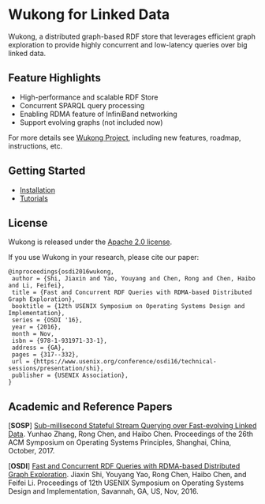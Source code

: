 # Wukong for Linked Data

Wukong, a distributed graph-based RDF store that leverages efficient graph exploration to provide highly concurrent and low-latency queries over big linked data.


## Feature Highlights

* High-performance and scalable RDF Store
* Concurrent SPARQL query processing
* Enabling RDMA feature of InfiniBand networking
* Support evolving graphs (not included now)

For more details see [Wukong Project](http://ipads.se.sjtu.edu.cn/projects/wukong), including new features, roadmap, instructions, etc.


## Getting Started

* [Installation](docs/INSTALL.md)
* [Tutorials](docs/TUTORIALS.md)


## License

Wukong is released under the [Apache 2.0 license](http://www.apache.org/licenses/LICENSE-2.0.html).

If you use Wukong in your research, please cite our paper:
   
    @inproceedings{osdi2016wukong,
     author = {Shi, Jiaxin and Yao, Youyang and Chen, Rong and Chen, Haibo and Li, Feifei},
     title = {Fast and Concurrent RDF Queries with RDMA-based Distributed Graph Exploration},
     booktitle = {12th USENIX Symposium on Operating Systems Design and Implementation},
     series = {OSDI '16},
     year = {2016},
     month = Nov,
     isbn = {978-1-931971-33-1},
     address = {GA},
     pages = {317--332},
     url = {https://www.usenix.org/conference/osdi16/technical-sessions/presentation/shi},
     publisher = {USENIX Association},
    }


## Academic and Reference Papers

[**SOSP**] [Sub-millisecond Stateful Stream Querying over Fast-evolving Linked Data](http://dl.acm.org/citation.cfm?id=xxxxxxx). Yunhao Zhang, Rong Chen, and Haibo Chen. Proceedings of the 26th ACM Symposium on Operating Systems Principles, Shanghai, China, October, 2017.

[**OSDI**] [Fast and Concurrent RDF Queries with RDMA-based Distributed Graph Exploration](http://dl.acm.org/citation.cfm?id=3026902). Jiaxin Shi, Youyang Yao, Rong Chen, Haibo Chen, and Feifei Li. Proceedings of 12th USENIX Symposium on Operating Systems Design and Implementation, Savannah, GA, US, Nov, 2016.




